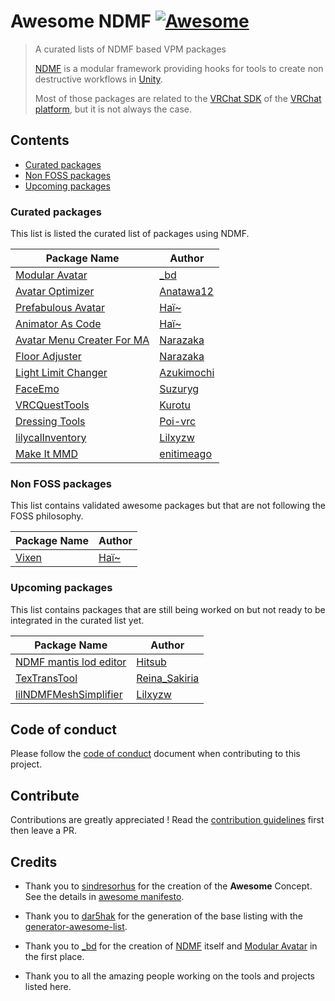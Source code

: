 # Awesome NDMF [![Awesome](https://awesome.re/badge.svg)](https://awesome.re)

> A curated lists of NDMF based VPM packages
>
> [NDMF](https://github.com/bdunderscore/ndmf) is a modular framework providing hooks for tools to create non destructive workflows in [Unity](https://unity.com).
>
> Most of those packages are related to the [VRChat SDK](https://github.com/vrchat/packages) of the [VRChat platform](https://vrchat.com), but it is not always the case.

## Contents

- [Curated packages](#curated-packages)
- [Non FOSS packages](#non-foss-packages)
- [Upcoming packages](#non-foss-packages)

### Curated packages

This list is listed the curated list of packages using NDMF.

| Package Name | Author |
| --- | --- |
| [Modular Avatar](https://github.com/bdunderscore/modular-avatar) | [_bd](https://github.com/bdunderscore) |
| [Avatar Optimizer](https://github.com/anatawa12/AvatarOptimizer) | [Anatawa12](https://github.com/anatawa12) |
| [Prefabulous Avatar](https://github.com/hai-vr/prefabulous-avatar) | [Haï~](https://github.com/hai-vr) |
| [Animator As Code](https://github.com/hai-vr/animator-as-code-vrchat) | [Haï~](https://github.com/hai-vr) |
| [Avatar Menu Creater For MA](https://github.com/Narazaka/AvatarMenuCreaterForMA) | [Narazaka](https://github.com/Narazaka) |
| [Floor Adjuster](https://github.com/Narazaka/FloorAdjuster) | [Narazaka](https://github.com/Narazaka) |
| [Light Limit Changer](https://github.com/Azukimochi/LightLimitChangerForMA) | [Azukimochi](https://github.com/Azukimochi) |
| [FaceEmo](https://github.com/suzuryg/face-emo) | [Suzuryg](https://github.com/suzuryg) |
| [VRCQuestTools](https://github.com/kurotu/VRCQuestTools) | [Kurotu](https://github.com/kurotu) |
| [Dressing Tools](https://github.com/poi-vrc/DressingTools) | [Poi-vrc](https://github.com/poi-vrc) |
| [lilycalInventory](https://github.com/lilxyzw/lilycalInventory) | [Lilxyzw](https://github.com/lilxyzw) |
| [Make It MMD](https://github.com/enitimeago/make-it-mmd) | [enitimeago](https://github.com/enitimeago) |

### Non FOSS packages

This list contains validated awesome packages but that are not following the FOSS philosophy.

| Package Name | Author |
| --- | --- |
| [Vixen](https://docs.hai-vr.dev/docs/products/vixen) | [Haï~](https://github.com/hai-vr) |

### Upcoming packages

This list contains packages that are still being worked on but not ready to be integrated in the curated list yet.

| Package Name | Author |
| --- | --- |
| [NDMF mantis lod editor](https://github.com/hitsub/ndmf-mantis-lod-editor) | [Hitsub](https://github.com/hitsub) |
| [TexTransTool](https://github.com/ReinaS-64892/TexTransTool) | [Reina_Sakiria](https://github.com/ReinaS-64892) |
| [lilNDMFMeshSimplifier](https://github.com/lilxyzw/lilNDMFMeshSimplifier) | [Lilxyzw](https://github.com/lilxyzw) |

## Code of conduct

Please follow the [code of conduct](CODE_OF_CONDUCT.md) document when contributing to this project.

## Contribute

Contributions are greatly appreciated !
Read the [contribution guidelines](CONTRIBUTING.md) first then leave a PR.

## Credits

- Thank you to [sindresorhus](https://github.com/sindresorhus) for the creation of the **Awesome** Concept.
See the details in [awesome manifesto](https://github.com/sindresorhus/awesome/blob/main/awesome.md).

- Thank you to [dar5hak](https://github.com/dar5hak) for the generation of the base listing with the [generator-awesome-list](https://github.com/dar5hak/generator-awesome-list).

- Thank you to [_bd](https://github.com/bdunderscore) for the creation of [NDMF](https://github.com/bdunderscore/ndmf) itself and [Modular Avatar](https://github.com/bdunderscore/modular-avatar) in the first place.

- Thank you to all the amazing people working on the tools and projects listed here.

